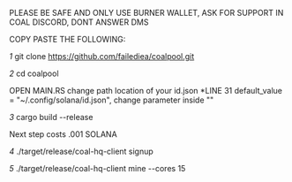 PLEASE BE SAFE AND ONLY USE BURNER WALLET, ASK FOR SUPPORT IN COAL DISCORD, DONT ANSWER DMS

COPY PASTE THE FOLLOWING:

*1* git clone https://github.com/failediea/coalpool.git

*2* cd coalpool

OPEN MAIN.RS change path location of your id.json  *LINE 31  default_value = "~/.config/solana/id.json",  change parameter inside ""

*3* cargo build --release

Next step costs .001 SOLANA

*4* ./target/release/coal-hq-client signup

*5* ./target/release/coal-hq-client mine --cores 15

